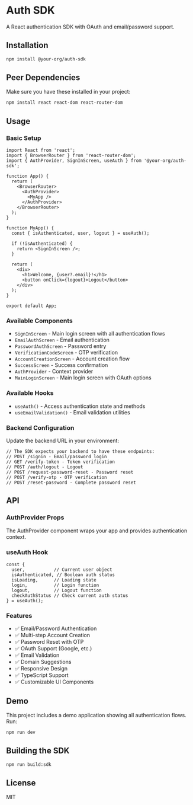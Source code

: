 # Auth SDK

A React authentication SDK with OAuth and email/password support.

## Installation

```bash
npm install @your-org/auth-sdk
```

## Peer Dependencies

Make sure you have these installed in your project:

```bash
npm install react react-dom react-router-dom
```

## Usage

### Basic Setup

```tsx
import React from 'react';
import { BrowserRouter } from 'react-router-dom';
import { AuthProvider, SignInScreen, useAuth } from '@your-org/auth-sdk';

function App() {
  return (
    <BrowserRouter>
      <AuthProvider>
        <MyApp />
      </AuthProvider>
    </BrowserRouter>
  );
}

function MyApp() {
  const { isAuthenticated, user, logout } = useAuth();

  if (!isAuthenticated) {
    return <SignInScreen />;
  }

  return (
    <div>
      <h1>Welcome, {user?.email}!</h1>
      <button onClick={logout}>Logout</button>
    </div>
  );
}

export default App;
```

### Available Components

- `SignInScreen` - Main login screen with all authentication flows
- `EmailAuthScreen` - Email authentication
- `PasswordAuthScreen` - Password entry
- `VerificationCodeScreen` - OTP verification
- `AccountCreationScreen` - Account creation flow
- `SuccessScreen` - Success confirmation
- `AuthProvider` - Context provider
- `MainLoginScreen` - Main login screen with OAuth options

### Available Hooks

- `useAuth()` - Access authentication state and methods
- `useEmailValidation()` - Email validation utilities

### Backend Configuration

Update the backend URL in your environment:

```tsx
// The SDK expects your backend to have these endpoints:
// POST /signin - Email/password login
// GET /verify-token - Token verification
// POST /auth/logout - Logout
// POST /request-password-reset - Password reset
// POST /verify-otp - OTP verification
// POST /reset-password - Complete password reset
```

## API

### AuthProvider Props

The AuthProvider component wraps your app and provides authentication context.

### useAuth Hook

```tsx
const {
  user,           // Current user object
  isAuthenticated, // Boolean auth status
  isLoading,      // Loading state
  login,          // Login function
  logout,         // Logout function
  checkAuthStatus // Check current auth status
} = useAuth();
```

### Features

- ✅ Email/Password Authentication
- ✅ Multi-step Account Creation
- ✅ Password Reset with OTP
- ✅ OAuth Support (Google, etc.)
- ✅ Email Validation
- ✅ Domain Suggestions
- ✅ Responsive Design
- ✅ TypeScript Support
- ✅ Customizable UI Components

## Demo

This project includes a demo application showing all authentication flows. Run:

```bash
npm run dev
```

## Building the SDK

```bash
npm run build:sdk
```

## License

MIT
